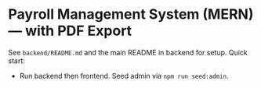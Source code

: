 
# Payroll Management System (MERN) — with PDF Export

See `backend/README.md` and the main README in backend for setup. Quick start:
- Run backend then frontend. Seed admin via `npm run seed:admin`.
